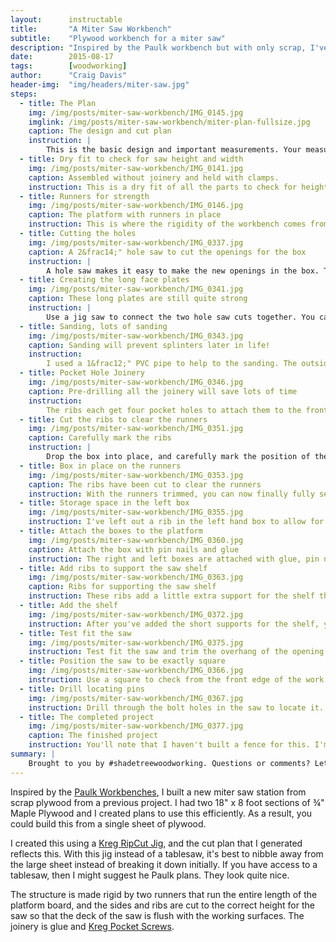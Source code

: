 ```yaml
---
layout:      instructable
title:       "A Miter Saw Workbench"
subtitle:    "Plywood workbench for a miter saw"
description: "Inspired by the Paulk workbench but with only scrap, I've built a stable and flat work surface."
date:        2015-08-17
tags:        [woodworking]
author:      "Craig Davis"
header-img:  "img/headers/miter-saw.jpg"
steps:
  - title: The Plan
    img: /img/posts/miter-saw-workbench/IMG_0145.jpg
    imglink: /img/posts/miter-saw-workbench/miter-plan-fullsize.jpg
    caption: The design and cut plan
    instruction: |
        This is the basic design and important measurements. Your measurements will be different based on the saw. The runner height + your saw deck gives you the height from the top of the bottom platform surface to the top of the work surface. Be careful to measure your plywood! This was built from maple ply that was actually &frac34;. Many plywoods measure between a sixteenth and a thirty-second under. When in doubt, make the box a little tall and then shim the saw upwards.
  - title: Dry fit to check for saw height and width
    img: /img/posts/miter-saw-workbench/IMG_0141.jpg
    caption: Assembled without joinery and held with clamps.
    instruction: This is a dry fit of all the parts to check for height and sizes. Note that with the runners in place, you cannot place the internal ribs. In the plans, there is a 1" overhang of the top work surfaces. This allows the opening for the top of the saw to be fine tuned. At this stage, you can do the initial tuning of this, and in the final step you can do the final fitting of the saw into it's new home.
  - title: Runners for strength
    img: /img/posts/miter-saw-workbench/IMG_0146.jpg
    caption: The platform with runners in place
    instruction: This is where the rigidity of the workbench comes from. This prevents the two end boxes from flexing the center open space. The runners are secured with glue and pocket screws. Be certain that they are cut to length to allow a rib to be placed on each end. The internal ribs will have slots cut into them for the runners, the end ribs should be full. This means that the runners are cut to the length of the platform less twice the thickness of your plywood.
  - title: Cutting the holes
    img: /img/posts/miter-saw-workbench/IMG_0337.jpg
    caption: A 2&frac14;" hole saw to cut the openings for the box
    instruction: |
        A hole saw makes it easy to make the new openings in the box. The plans use five matching ribs, and it's best to [make a template](/img/posts/miter-saw-workbench/IMG_0336.jpg) so that they all match.
  - title: Creating the long face plates
    img: /img/posts/miter-saw-workbench/IMG_0341.jpg
    caption: These long plates are still quite strong
    instruction: |
        Use a jig saw to connect the two hole saw cuts together. You can see the cutouts on the ground in ths photo. Take your time and draw a line connecting tangent to the two holes that you've cut. It will help you cut a straight line with the jigsaw.
  - title: Sanding, lots of sanding
    img: /img/posts/miter-saw-workbench/IMG_0343.jpg
    caption: Sanding will prevent splinters later in life!
    instruction:
        I used a 1&frac12;" PVC pipe to help to the sanding. The outside diameter is about 2" and so this was perfect for these holes. One day I'll have a oscillating spindle sander, but for now&hellip; In addition to sanding the cuts smooth, I eased the edges of the plywood quite a bit. The holes will be used to pickup and move this around and it'll make it easier on your hands.
  - title: Pocket Hole Joinery
    img: /img/posts/miter-saw-workbench/IMG_0346.jpg
    caption: Pre-drilling all the joinery will save lots of time
    instruction:
        The ribs each get four pocket holes to attach them to the front and rear plates. These can all be drilled before assembly. Remember to drill them on the uglier side of the plywood. You can see some plywood tearout in this photo that will be hidden after assembly. Assemble the boxes as normal with pocket screws. First assemble the ribs on the end to the face plate with glue and screws, and then in the left box add the internal rib. Once you've built the box attach it to the top work surface with more pocket screws.
  - title: Cut the ribs to clear the runners
    img: /img/posts/miter-saw-workbench/IMG_0351.jpg
    caption: Carefully mark the ribs
    instruction: |
        Drop the box into place, and carefully mark the position of the runners on the ribs. Then, using a saw of your choice, cut out the openings for the runner. I have really enjoyed my [pull saw](http://www.irwin.com/tools/handsaws/double-edge-saw) lately.
  - title: Box in place on the runners
    img: /img/posts/miter-saw-workbench/IMG_0353.jpg
    caption: The ribs have been cut to clear the runners
    instruction: With the runners trimmed, you can now finally fully seat the box into their permanent location.
  - title: Storage space in the left box
    img: /img/posts/miter-saw-workbench/IMG_0355.jpg
    instruction: I've left out a rib in the left hand box to allow for a little more storage space. Here you can see my favorite saw in a spot to stash it.
  - title: Attach the boxes to the platform
    img: /img/posts/miter-saw-workbench/IMG_0360.jpg
    caption: Attach the box with pin nails and glue
    instruction: The right and left boxes are attached with glue, pin nails, and held with clamps.
  - title: Add ribs to support the saw shelf
    img: /img/posts/miter-saw-workbench/IMG_0363.jpg
    caption: Ribs for supporting the saw shelf
    instruction: These ribs add a little extra support for the shelf that the saw sits on. These are attached with glue and pocket screws. Note that these can be cut long initially, and then trimmed to fit one the left and right boxes are in place.
  - title: Add the shelf
    img: /img/posts/miter-saw-workbench/IMG_0372.jpg
    instruction: After you've added the short supports for the shelf, you can then trim it and put it into place.
  - title: Test fit the saw
    img: /img/posts/miter-saw-workbench/IMG_0375.jpg
    instruction: Test fit the saw and trim the overhang of the opening until it's snug. Add shims under the saw if needed. We'll attach it later. If you've ended up with the deck of the saw too high, make a new shelf out of &frac12;" plywood and shim until the saw is the correct height.
  - title: Position the saw to be exactly square
    img: /img/posts/miter-saw-workbench/IMG_0366.jpg
    instruction: Use a square to check from the front edge of the work surface to the front edge of the saw. Check both sides and adjust until the saw is perfectly square This will make sure that the saw is sitting square in the center opening.
  - title: Drill locating pins
    img: /img/posts/miter-saw-workbench/IMG_0367.jpg
    instruction: Drill through the bolt holes in the saw to locate it. With this saw, I can use &frac14;" bolts. Flip the board over and use t-nuts appropriate for your bolts in the back side of your holes. A dab of epoxy will help hold them in place. This will make it easy to secure the saw when you're using it. Once you've sorted that, you can attach the shelf to the short runners with screws - no glue this time.
  - title: The completed project
    img: /img/posts/miter-saw-workbench/IMG_0377.jpg
    caption: The finished project
    instruction: You'll note that I haven't built a fence for this. I'm short on space here, and want to be able to flip this over and use it as a workbench. The frame of this is very flat and stable, and so this is a valuable work surface! If this was dedicated only to the miter, I'd certainly add a fence.
summary: |
    Brought to you by #shadetreewoodworking. Questions or comments? Let me know!
---
```


Inspired by the [Paulk Workbenches][paulk], I built a new miter saw station from scrap plywood from a previous project. I had two 18" x 8 foot sections of &frac34;" Maple Plywood and I created plans to use this efficiently. As a result, you could build this from a single sheet of plywood.

I created this using a [Kreg RipCut Jig][ripcut], and the cut plan that I generated reflects this. With this jig instead of a tablesaw, it's best to nibble away from the large sheet instead of breaking it down initially. If you have access to a tablesaw, then I might suggest he Paulk plans. They look quite nice.

The structure is made rigid by two runners that run the entire length of the platform board, and the sides and ribs are cut to the correct height for the saw so that the deck of the saw is flush with the working surfaces. The joinery is glue and [Kreg Pocket Screws][pocket].

[paulk]: http://www.paulkhomes.com/order-plans.html
[ripcut]: https://www.kregtool.com/RipCut-Prodview.html
[pocket]: https://www.kregtool.com/store/c13/kreg-jigsreg/
